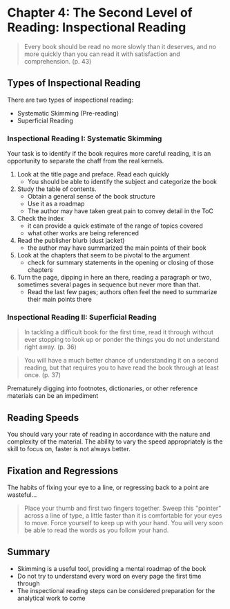 # Chapter 4: The Second Level of Reading: Inspectional Reading

> Every book should be read no more slowly than it deserves, and no more quickly than you can read it with satisfaction and comprehension. (p. 43)

## Types of Inspectional Reading

There are two types of inspectional reading:
- Systematic Skimming (Pre-reading)
- Superficial Reading

### Inspectional Reading I: Systematic Skimming

Your task is to identify if the book requires more careful reading, it is an opportunity to separate the chaff from the real kernels.

1. Look at the title page and preface.  Read each quickly
    - You should be able to identify the subject and categorize the book
2. Study the table of contents.
    - Obtain a general sense of the book structure
    - Use it as a roadmap
    - The author may have taken great pain to convey detail in the ToC
3. Check the index
    - it can provide a quick estimate of the range of topics covered
    - what other works are being referenced
4. Read the publisher blurb (dust jacket)
    - the author may have summarized the main points of their book
5. Look at the chapters that seem to be pivotal to the argument
    - check for summary statements in the opening or closing of those chapters
6. Turn the page, dipping in here an there, reading a paragraph or two, sometimes several pages in sequence but never more than that.
    - Read the last few pages; authors often feel the need to summarize their main points there

### Inspectional Reading II: Superficial Reading

> In tackling a difficult book for the first time, read it through without ever stopping to look up or ponder the things you do not understand right away. (p. 36)

> You will have a much better chance of understanding it on a second reading, but that requires you to have read the book through at least once. (p. 37)

Prematurely digging into footnotes, dictionaries, or other reference materials can be an impediment

## Reading Speeds

You should vary your rate of reading in accordance with the nature and complexity of the material.  The ability to vary the speed appropriately is the skill to focus on, faster is not always better.

## Fixation and Regressions

The habits of fixing your eye to a line, or regressing back to a point are wasteful...

> Place your thumb and first two fingers together.  Sweep this "pointer" across a line of type, a little faster than it is comfortable for your eyes to move.  Force yourself to keep up with your hand.  You will very soon be able to read the words as you follow your hand.

## Summary

- Skimming is a useful tool, providing a mental roadmap of the book
- Do not try to understand every word on every page the first time through
- The inspectional reading steps can be considered preparation for the analytical work to come